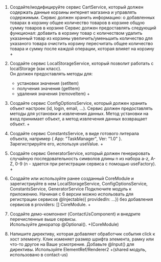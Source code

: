 1. Создайте/модифицируйте сервис CartService, который должен содержать данные корзины интернет магазина и управлять содержимым.
    Сервис должен хранить информацию: 
        о добавленных товарах в корзину
        общее количество товаров в корзине
        общую сумму товаров в корзине
    Сервис должен предоставлять следующий функционал:
        добавить в корзину товар с количеством
        удалить указанный товар из корзины
        увеличить/уменьшить количество для указаного товара
        очистить корзину
        пересчитать общее количество товара и сумму после каждой операции, которая влияет на корзину   +

2. Создайте сервис LocalStorageService, который позволит работать с localStorage (как класс).  
   Он должен предоставлять методы для:
    - установки значения (setItem)
    - получения значения (getItem)
    - удаления значения (removeItem) +

3. Создайте сервис ConfigOptionsService, который должен хранить объект настроек (id, login, email, ...). 
   Сервис должен предоставлять методы для установки и извлечения данных. Метод установки на вход принимает объект,
   а метод извлечения данных возвращает объект.  +

4. Создайте сервис ConstantsService, в виде готового литерала объекта,
   например { App: "TaskManager", Ver: "1.0" }. Зарегистрируйте его, используя useValue. + 

5. Создайте сервис GeneratorService, который должен генерировать случайную последовательность символов длины n 
   из набора a-z, A-Z, 0-9 (n - здается при регистрации сервиса с помощью useFactory). +

6. Создайте или используйте ранее созданный CoreModule и зарегистриуйте в нем LocalStorageService, ConfigOptionsService, ConstantsService, GeneratorService
   Подключите модуль к приложению. 
   Начиная с 6 версии можно испольовать для регистрации сервисов @Injectable({ providedIn: ...})
   без добавления сервисов в providers: [] CoreModule. +

7. Создайте демо-компонент (ContactUsComponent) и внедрите перечисленные выше сервисы.  
   Используйте декоратор @Optional(). +(CoreModule)

8. Напишите директиву, которая добавляет обработчик события click к хост элементу. 
   Клик изменяет размер шрифта элемента, рамку или что-то другое на Ваше усмотрение. 
   Добавьте @Input() для директивы. Используйте ElementRef/Renderer2  +(shared модуль, использовано в contact-us)
   